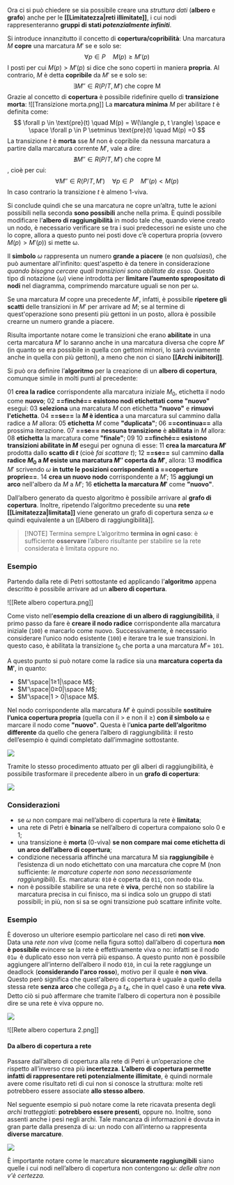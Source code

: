 Ora ci si può chiedere se sia possibile creare una *struttura dati* (**albero** e **grafo**) anche per le **[[Limitatezza|reti illimitate]]**, i cui nodi rappresenteranno **gruppi di stati *potenzialmente infiniti***.

Si introduce innanzitutto il concetto di **copertura/copribilità**:
Una marcatura $M$ **copre** una marcatura $M'$ se e solo se: $$ \forall p \in P \quad M(p) \ge M'(p) $$
I posti per cui $M(p) > M'(p)$ si dice che sono coperti in maniera **propria**.
Al contrario, $M$ è detta **copribile** da $M'$ se e solo se: $$ \exists M'' \in R(P/T, M') \text{ che copre M}$$
Grazie al concetto di **copertura** è possibile ridefinire quello di **transizione morta**:
![[Transizione morta.png]]
La **marcatura minima** $M$ per abilitare $t$ è definita come: $$ \forall p \in \text{pre}(t) \quad M(p) = W(\langle p, t \rangle) \space e \space \forall p \in P \setminus \text{pre}(t) \quad M(p) =0 $$
La transizione $t$ è **morta** sse $M$ non è copribile da nessuna marcatura a partire dalla marcatura corrente $M'$, vale a dire: $$  \nexists M'' \in R(P/T, M') \text{ che copre M} $$, cioè per cui: $$ \forall M'' \in R(P/T, M') \quad \forall p \in P \quad M''(p) < M(p)$$
In caso contrario la transizione $t$ è almeno 1-viva.

Si conclude quindi che se una marcatura ne copre un’altra, tutte le azioni possibili nella seconda **sono possibili** anche nella prima. È quindi possibile modificare l’**albero di raggiungibilità** in modo tale che, quando viene creato un nodo, è necessario verificare se tra i suoi predecessori ne esiste uno che lo copre, allora a questo punto nei posti dove c’è copertura propria (ovvero $M(p) > M′(p)$) si mette ω.

Il **simbolo** $\omega$ rappresenta un numero **grande a piacere** (e non *qualsiasi*), che può aumentare all'infinito: quest'aspetto è da tenere in considerazione *quando bisogna cercare quali transizioni sono abilitate da esso*. Questo tipo di notazione ($\omega$) viene introdotta per **limitare l’aumento spropositato di nodi** nel diagramma, comprimendo marcature uguali se non per ω.

Se una marcatura $M$ copre una precedente $M'$, infatti, è possibile **ripetere gli scatti** delle transizioni in $M'$ per arrivare ad $M$; se al termine di quest'operazione sono presenti più gettoni in un posto, allora è possibile crearne un numero grande a piacere.

Risulta importante notare come le transizioni che erano **abilitate** in una certa marcatura $M'$ lo saranno anche in una marcatura diversa che copre $M'$ (in quanto se era possibile in quella con gettoni minori, lo sarà ovviamente anche in quella con più gettoni), a meno che non ci siano **[[Archi inibitori]]**.

Si può ora definire l’**algoritmo** per la creazione di un **albero di copertura**, comunque simile in molti punti al precedente:

01    **crea la radice** corrispondente alla marcatura iniziale $M_0$, etichetta il nodo come **nuovo**; 
02    **==finché== esistono nodi etichettati come "nuovo"** esegui:
03        **seleziona** una marcatura $M$ con etichetta **"nuovo"** e **rimuovi l'etichetta**.
04        **==se==** la **$M$ è identica** a una marcatura sul cammino dalla radice a $M$ allora:
05            **etichetta** $M$ come **"duplicata"**;
06            **==continua==** alla prossima iterazione.
07        **==se==** **nessuna transizione** è **abilitata** in $M$ allora:
08            **etichetta** la marcatura come **"finale"**;
09
10        **==finché== esistono transizioni abilitate in $M$** esegui per ognuna di esse:
11            **crea la marcatura $M'$** prodotta dallo **scatto di $t$** (cioè *fai scattare $t$*);
12            **==se==** sul cammino **dalla radice $M_0$ a $M$ esiste una marcatura $M''$ coperta da $M'$**, allora:
13                **modifica** $M'$ scrivendo $\omega$ **in tutte le posizioni corrispondenti a ==coperture proprie==**.
14            **crea un nuovo nodo** corrispondente a $M'$;
15            **aggiungi un arco** nell'albero da $M$ a $M'$;
16            **etichetta la marcatura $M'$** come **"nuovo"**.

Dall’albero generato da questo algoritmo è possibile arrivare al **grafo di copertura**.
Inoltre, ripetendo l’algoritmo precedente su una **rete [[Limitatezza|limitata]]** viene generato un grafo di copertura senza $\omega$ e quindi equivalente a un [[Albero di raggiungibilità]].


> [!NOTE] Termina sempre
> L’algoritmo **termina in ogni caso**: è sufficiente **osservare** l’albero risultante per stabilire se la rete considerata è limitata oppure no.


### Esempio

Partendo dalla rete di Petri sottostante ed applicando l’**algoritmo** appena descritto è possibile arrivare ad un **albero di copertura**.

![[Rete albero copertura.png]]

Come visto nell’**esempio della creazione di un albero di raggiungibilità**, il primo passo da fare è **creare il nodo radice** corrispondente alla marcatura iniziale (`100`) e marcarlo come nuovo. 
Successivamente, è necessario considerare l’unico nodo esistente (`100`) e iterare tra le sue transizioni. In questo caso, è abilitata la transizione $t_0$ che porta a una marcatura $M'=$ `101`.


A questo punto si può notare come la radice sia una **marcatura coperta da M′**, in quanto:
- $M'\space|1≥1|\space M$;
- $M'\space|0≥0|\space M$;
- $M'\space|1 > 0|\space M$.

Nel nodo corrispondente alla marcatura $M'$ è quindi possibile **sostituire l’unica copertura propria** (quella con il $>$ e non il $≥$) **con il simbolo ω** e marcare il nodo come **"nuovo"**.
Questa è l’**unica parte dell’algoritmo differente** da quello che genera l’albero di raggiungibilità: il resto dell’esempio è quindi completato dall’immagine sottostante.

![](https://marcobuster.github.io/sweng/assets/15_esempio-albero-copertura-albero.png)

Tramite lo stesso procedimento attuato per gli alberi di raggiungibilità, è possibile trasformare il precedente albero in un **grafo di copertura**:

![](https://marcobuster.github.io/sweng/assets/15_esempio-albero-copertura-grafo.png)


### Considerazioni

- se $\omega$ non compare mai nell’albero di copertura la rete è **limitata**;
- una rete di Petri è **binaria** se nell’albero di copertura compaiono solo 0 e 1;
- una transizione è **morta** (0-viva) **se non compare mai come etichetta di un arco dell’albero di copertura**;
- condizione necessaria affinché una marcatura M sia **raggiungibile** è l’esistenza di un nodo etichettato con una marcatura che copre M (non sufficiente: _le marcature coperte non sono necessariamente raggiungibili_). Es. marcatura: `010` è coperta da `011`, con nodo `01ω`.
- non è possibile stabilire se una rete è **viva**, perché non so stabilire la marcatura precisa in cui finisco, ma si indica solo un gruppo di stati possibili; in più, non si sa se ogni transizione può scattare infinite volte. 

### Esempio

È doveroso un ulteriore esempio particolare nel caso di reti **non vive**.  
Data una _rete non viva_ (come nella figura sotto) dall’albero di copertura **non è possibile** evincere se la rete è effettivamente viva o no: infatti se il nodo `01ω `è duplicato esso non verrà più espanso. 
A questo punto non è possibile aggiungere all’interno dell’albero il nodo `010`, in cui la rete raggiunge un deadlock (**considerando l'arco rosso**), motivo per il quale è **non viva**. Questo però significa che quest'albero di copertura è uguale a quello della stessa rete **senza arco** che collega $p_3$ a $t_4$, che in quel caso è una **rete viva**. Detto ciò si può affermare che tramite l’albero di copertura non è possibile dire se una rete è viva oppure no.

![](https://marcobuster.github.io/sweng/assets/15_esempio-particolare.png)

![[Rete albero copertura 2.png]]
#### Da albero di copertura a rete

Passare dall’albero di copertura alla rete di Petri è un’operazione che rispetto all’inverso crea più **incertezza**. **L’albero di copertura permette infatti di rappresentare reti potenzialmente illimitate**, è quindi normale avere come risultato reti di cui non si conosce la struttura: molte reti potrebbero essere associate **allo stesso albero**.

Nel seguente esempio si può notare come la rete ricavata presenta degli _archi tratteggiati_: **potrebbero essere presenti**, oppure no. Inoltre, sono assenti anche i pesi negli archi. Tale mancanza di informazioni è dovuta in gran parte dalla presenza di ω: un nodo con all’interno ω rappresenta **diverse marcature**.

![](https://marcobuster.github.io/sweng/assets/15_esempio-da-albero-a-rete.png)

È importante notare come le marcature **sicuramente raggiungibili** siano quelle i cui nodi nell’albero di copertura non contengono ω: *delle altre non v'è certezza.*
